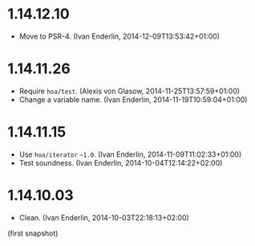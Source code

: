 # 1.14.12.10

  * Move to PSR-4. (Ivan Enderlin, 2014-12-09T13:53:42+01:00)

# 1.14.11.26

  * Require `hoa/test`. (Alexis von Glasow, 2014-11-25T13:57:59+01:00)
  * Change a variable name. (Ivan Enderlin, 2014-11-19T10:59:04+01:00)

# 1.14.11.15

  * Use `hoa/iterator` `~1.0`. (Ivan Enderlin, 2014-11-09T11:02:33+01:00)
  * Test soundness. (Ivan Enderlin, 2014-10-04T12:14:22+02:00)

# 1.14.10.03

  * Clean. (Ivan Enderlin, 2014-10-03T22:18:13+02:00)

(first snapshot)
